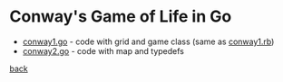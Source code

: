 # Conway's Game of Life in Go

* [conway1.go](conway1.go) - code with grid and game class (same as
  [conway1.rb](../ruby/conway1.rb))
* [conway2.go](conway2.go) - code with map and typedefs

[back](../README.md)

